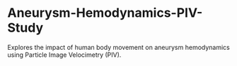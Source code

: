 # Aneurysm-Hemodynamics-PIV-Study
Explores the impact of human body movement on aneurysm hemodynamics using Particle Image Velocimetry (PIV). 
